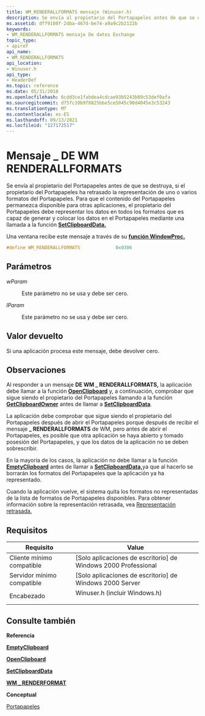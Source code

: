 ```yaml
---
title: WM_RENDERALLFORMATS mensaje (Winuser.h)
description: Se envía al propietario del Portapapeles antes de que se destruya, si el propietario del Portapapeles ha retrasado la representación de uno o varios formatos del Portapapeles.
ms.assetid: dff9100f-2dba-467d-be74-a9a9c2b2122b
keywords:
- WM_RENDERALLFORMATS mensaje De datos Exchange
topic_type:
- apiref
api_name:
- WM_RENDERALLFORMATS
api_location:
- Winuser.h
api_type:
- HeaderDef
ms.topic: reference
ms.date: 05/31/2018
ms.openlocfilehash: 6cdd3ce1fabdea4cdcae93b5243b89c53def0afa
ms.sourcegitcommit: d75fc10b9f0825bbe5ce5045c90d4045e3c53243
ms.translationtype: MT
ms.contentlocale: es-ES
ms.lasthandoff: 09/13/2021
ms.locfileid: "127172517"
---
```

# <a name="wm_renderallformats-message"></a>Mensaje \_ DE WM RENDERALLFORMATS

Se envía al propietario del Portapapeles antes de que se destruya, si el propietario del Portapapeles ha retrasado la representación de uno o varios formatos del Portapapeles. Para que el contenido del Portapapeles permanezca disponible para otras aplicaciones, el propietario del Portapapeles debe representar los datos en todos los formatos que es capaz de generar y colocar los datos en el Portapapeles mediante una llamada a la función [**SetClipboardData.**](/windows/win32/api/winuser/nf-winuser-setclipboarddata)

Una ventana recibe este mensaje a través de su [**función WindowProc.**](/previous-versions/windows/desktop/legacy/ms633573(v=vs.85))


```C++
#define WM_RENDERALLFORMATS             0x0306
```



## <a name="parameters"></a>Parámetros

<dl> <dt>

*wParam* 
</dt> <dd>

Este parámetro no se usa y debe ser cero.

</dd> <dt>

*lParam* 
</dt> <dd>

Este parámetro no se usa y debe ser cero.

</dd> </dl>

## <a name="return-value"></a>Valor devuelto

Si una aplicación procesa este mensaje, debe devolver cero.

## <a name="remarks"></a>Observaciones

Al responder a un mensaje **DE WM \_ RENDERALLFORMATS,** la aplicación debe llamar a la función [**OpenClipboard**](/windows/win32/api/winuser/nf-winuser-openclipboard) y, a continuación, comprobar que sigue siendo el propietario del Portapapeles llamando a la función [**GetClipboardOwner**](/windows/win32/api/winuser/nf-winuser-getclipboardowner) antes de llamar a [**SetClipboardData**](/windows/win32/api/winuser/nf-winuser-setclipboarddata).

La aplicación debe comprobar que sigue siendo el propietario del Portapapeles después de abrir el Portapapeles porque después de recibir el mensaje **\_ RENDERALLFORMATS** de WM, pero antes de abrir el Portapapeles, es posible que otra aplicación se haya abierto y tomado posesión del Portapapeles, y que los datos de la aplicación no se deben sobrescribir.

En la mayoría de los casos, la aplicación no debe llamar a la función [**EmptyClipboard**](/windows/win32/api/winuser/nf-winuser-emptyclipboard) antes de llamar a [**SetClipboardData,**](/windows/win32/api/winuser/nf-winuser-setclipboarddata)ya que al hacerlo se borrarán los formatos del Portapapeles que la aplicación ya ha representado.

Cuando la aplicación vuelve, el sistema quita los formatos no representadas de la lista de formatos de Portapapeles disponibles. Para obtener información sobre la representación retrasada, vea [Representación retrasada.](clipboard-operations.md#delayed-rendering)

## <a name="requirements"></a>Requisitos



| Requisito | Value |
|-------------------------------------|----------------------------------------------------------------------------------------------------------|
| Cliente mínimo compatible<br/> | \[Solo aplicaciones de escritorio\] de Windows 2000 Professional<br/>                                               |
| Servidor mínimo compatible<br/> | \[Solo aplicaciones de escritorio\] de Windows 2000 Server<br/>                                                     |
| Encabezado<br/>                   | <dl> <dt>Winuser.h (incluir Windows.h)</dt> </dl> |



## <a name="see-also"></a>Consulte también

<dl> <dt>

**Referencia**
</dt> <dt>

[**EmptyClipboard**](/windows/desktop/api/Winuser/nf-winuser-emptyclipboard)
</dt> <dt>

[**OpenClipboard**](/windows/desktop/api/Winuser/nf-winuser-openclipboard)
</dt> <dt>

[**SetClipboardData**](/windows/win32/api/winuser/nf-winuser-setclipboarddata)
</dt> <dt>

[**WM \_ RENDERFORMAT**](wm-renderformat.md)
</dt> <dt>

**Conceptual**
</dt> <dt>

[Portapapeles](clipboard.md)
</dt> </dl>

 

